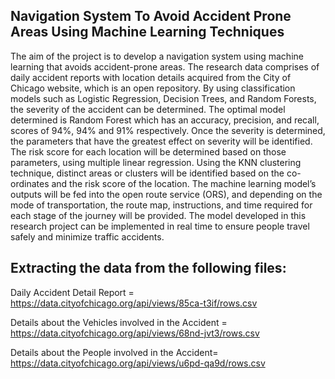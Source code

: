 ## **Navigation System To Avoid Accident Prone Areas Using Machine Learning Techniques**

The aim of the project is to develop a navigation system using machine learning that avoids accident-prone areas. The research data comprises of daily accident reports with location details acquired from the City of Chicago website, which is an open repository. By using classification models such as Logistic Regression, Decision Trees, and Random Forests, the severity of the accident can be determined. The optimal model determined is Random Forest which has an accuracy, precision, and recall, scores of 94%, 94% and 91% respectively. Once the severity is determined, the parameters that have the greatest effect on severity will be identified. The risk score for each location will be determined based on those parameters, using multiple linear regression. Using the KNN clustering technique, distinct areas or clusters will be identified based on the co-ordinates and the risk score of the location. The machine learning model’s outputs will be fed into the open route service (ORS), and depending on the mode of transportation, the route map, instructions, and time required for each stage of the journey will be provided. The model developed in this research project can be implemented in real time to ensure people travel safely and minimize traffic accidents.


## **Extracting the data from the following files:**

Daily Accident Detail Report = https://data.cityofchicago.org/api/views/85ca-t3if/rows.csv

Details about the Vehicles involved in the Accident = https://data.cityofchicago.org/api/views/68nd-jvt3/rows.csv

Details about the People involved in the Accident= https://data.cityofchicago.org/api/views/u6pd-qa9d/rows.csv

